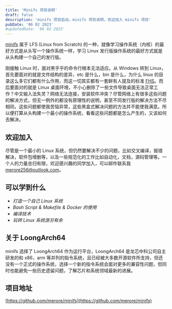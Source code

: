 ```yaml
---
title: 'Minifs 项目说明'
draft: false
description: 'minifs 项目启动，minifs 项目说明，欢迎加入 minifs 项目'
pubDate: '06 02 2023'
#updatedDate: '06 02 2023'
---
```


[minifs](https://github.com/merore/minifs) 属于 LFS (Linux from Scratch) 的一种，就像学习操作系统（内核）的最好方式是从头写一个操作系统一样，学习 Linux 发行版操作系统的最好方式就是从头构建一个自己的发行版。

刚接触 Linux 时，面对黑乎乎的命令行根本无法适应。从 Windows 转到 Linux，首先要面对的就是文件结构的差异，etc 是什么，bin 是什么，为什么 linux 的目录这么多它们都有什么作用，而这一切其实都有一套鲜有人提及的标准 [FHS](https://www.pathname.com/fhs/)。而后要面对的就是 Linux 桌面环境，不小心删除了一些文件导致桌面无法正常工作？中文输入法失灵？网络无法连接，安装软件冲突？尽管网络上有很多这些问题的解决方式，但无一例外的都没有原理性的说明，甚至不同发行版的解决方法不尽相同，这些问题都使我苦恼异常，这些黑盒式解决问题的方法并不能使我满意。所以便打算从头构建一个最小的操作系统，看看这些问题都是怎么产生的，又该如何去解决。

## 欢迎加入
尽管是一个最小的 Linux 系统，但仍然要解决不少的问题，比如交叉编译，报错解决，软件包增删等，以及一些规范化的工作比如自动化，文档，源码管理等。一个人的力量总归有限，欢迎感兴趣的同学加入，可以邮件联系我 merore256@outlook.com。

## 可以学到什么
- *打造一个自己 Linux 系统*
- *Bash Script & Makefile & Docker 的使用*
- *编译技术*
- *玩转 Linux 系统游刃有余*

## 关于 LoongArch64
minifs 选择了 LoongArch64 作为运行平台，LoongArch64 是龙芯中科公司自主研发的和 x86，arm 等并列的指令系统，且已经被大多数开源软件所支持，但还没有一个正式的操作系统，选择一个新的指令系统会面对更多的兼容性问题，但同时也能避免一些历史遗留问题，了解芯片和系统领域最新的进展。

## 项目地址
[https://github.com/merore/minifs](https://github.com/merore/minifs)
